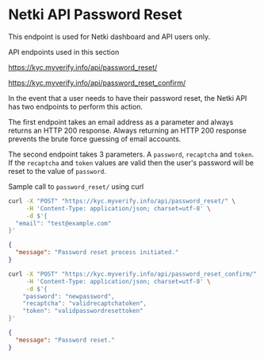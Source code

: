 # Netki API Password Reset

This endpoint is used for Netki dashboard and API users only.




API endpoints used in this section

https://kyc.myverify.info/api/password_reset/

https://kyc.myverify.info/api/password_reset_confirm/



In the event that a user needs to have their password reset, the Netki API has two endpoints to perform this action.

The first endpoint takes an email address as a parameter and always returns an HTTP 200 response.
Always returning an HTTP 200 response prevents the brute force guessing of email accounts.

The second endpoint takes 3 parameters. A `password`, `recaptcha` and `token`.
If the `recaptcha` and `token` values are valid then the user's password will be
reset to the value of `password`.

Sample call to `password_reset/` using curl 
```bash
curl -X "POST" "https://kyc.myverify.info/api/password_reset/" \
     -H 'Content-Type: application/json; charset=utf-8' \
     -d $'{
  "email": "test@example.com"
}'
```

```json
{
  "message": "Password reset process initiated."
}
```



```bash
curl -X "POST" "https://kyc.myverify.info/api/password_reset_confirm/" \
     -H 'Content-Type: application/json; charset=utf-8' \
     -d $'{
    "password": "newpassword",
    "recaptcha": "validrecaptchatoken",
    "token": "validpasswordresettoken"
}'
```

```json
{
  "message": "Password reset."
}
```
